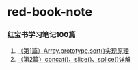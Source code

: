 # red-book-note

### 红宝书学习笔记100篇
1. [（第1篇）Array.prototype.sort()实现原理](https://github.com/Willworkgogogo/red-book-note/issues/1)
1. [（第2篇）concat()、slice()、splice()详解](https://github.com/Willworkgogogo/red-book-note/issues/2)
